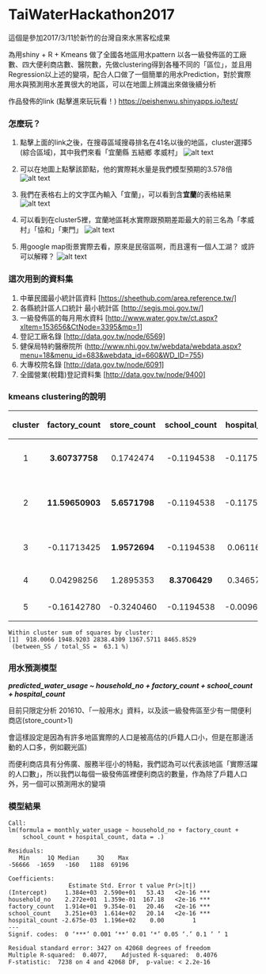 # TaiWaterHackathon2017

這個是參加2017/3/11於新竹的台灣自來水黑客松成果

為用shiny + R + Kmeans 做了全國各地區用水pattern 以各一級發佈區的工廠數、四大便利商店數、醫院數，先做clustering得到各種不同的「區位」，並且用Regression以上述的變項，配合人口做了一個簡單的用水Prediction，對於實際用水與預測用水差異很大的地區，可以在地圖上辨識出來做後續分析

作品發佈的link (點擊進來玩玩看！)
https://peishenwu.shinyapps.io/test/

### 怎麼玩？
1. 點擊上面的link之後，在搜尋區域搜尋排名在41名以後的地區，cluster選擇5 (綜合區域)，其中我們來看「宜蘭縣 五結鄉	孝威村」
![alt text](https://github.com/peishenwu/TaiWaterHackathon2017/blob/master/tutorial_img/01.png)

2. 可以在地圖上點擊該節點，他的實際耗水量是我們模型預期的3.578倍
![alt text](https://github.com/peishenwu/TaiWaterHackathon2017/blob/master/tutorial_img/02.png)

3. 我們在表格右上的文字匡內輸入「宜蘭」，可以看到含**宜蘭**的表格結果
![alt text](https://github.com/peishenwu/TaiWaterHackathon2017/blob/master/tutorial_img/03.png)

4. 可以看到在cluster5裡，宜蘭地區耗水實際跟預期差距最大的前三名為「孝威村」「協和」「東門」
![alt text](https://github.com/peishenwu/TaiWaterHackathon2017/blob/master/tutorial_img/04.png)

5. 用google map街景實際去看，原來是民宿區啊，而且還有一個人工湖？ 或許可以解釋？
![alt text](https://github.com/peishenwu/TaiWaterHackathon2017/blob/master/tutorial_img/05.png)

### 這次用到的資料集
1. 中華民國最小統計區資料 [https://sheethub.com/area.reference.tw/]
2. 各縣統計區人口統計 最小統計區 [http://segis.moi.gov.tw/]
3. 一級發佈區的每月用水資料 [http://www.water.gov.tw/ct.aspx?xItem=153656&CtNode=3395&mp=1]
4. 登記工廠名錄 [http://data.gov.tw/node/6569]
5. 健保局特約醫療院所 (http://www.nhi.gov.tw/webdata/webdata.aspx?menu=18&menu_id=683&webdata_id=660&WD_ID=755)
6. 大專校院名錄 [http://data.gov.tw/node/6091]
7. 全國營業(稅籍)登記資料集 [http://data.gov.tw/node/9400]

### kmeans clustering的說明

cluster|factory_count|store_count|school_count|hospital_count|判讀
:---:|:---:|:---:|:---:|:---:|:---:
1|**3.60737758**|0.1742474|-0.1194538|-0.117541236|工廠區
2|**11.59650903**|**5.6571798**|-0.1194538|-0.117541236|工商混合
3|-0.11713425 |  **1.9572694**   |-0.1194538   | 0.061163915| 商業區
4| 0.04298256 |  1.2895353 |   **8.3706429**   | 0.346578982| 校區
5|-0.16142780 | -0.3240460 |  -0.1194538   |-0.009639229| 綜合

```
Within cluster sum of squares by cluster:
[1]  918.0066 1948.9203 2838.4309 1367.5711 8465.8529
 (between_SS / total_SS =  63.1 %)
```

### 用水預測模型

_**predicted_water_usage ~ household_no + factory_count + school_count + hospital_count**_

目前只限定分析 201610、「一般用水」資料，以及該一級發佈區至少有一間便利商店(store_count>1)

會這樣設定是因為有許多地區實際的人口是被高估的(戶籍人口小，但是在那邊活動的人口多，例如觀光區)

而便利商店具有分佈廣、服務半徑小的特點，我們認為可以代表該地區「實際活躍的人口數」，所以我們以每個一級發佈區裡便利商店的數量，作為除了戶籍人口外，另一個可以預測用水的變項

### 模型結果
```
Call:
lm(formula = monthly_water_usage ~ household_no + factory_count + 
    school_count + hospital_count, data = .)

Residuals:
   Min     1Q Median     3Q    Max 
-56666  -1659   -160   1188  69196 

Coefficients:
                 Estimate Std. Error t value Pr(>|t|)    
(Intercept)     1.384e+03  2.590e+01   53.43   <2e-16 ***
household_no    2.272e+01  1.359e-01  167.18   <2e-16 ***
factory_count   1.914e+01  9.354e-01   20.46   <2e-16 ***
school_count    3.251e+03  1.614e+02   20.14   <2e-16 ***
hospital_count -2.675e-03  1.196e+02    0.00        1    
---
Signif. codes:  0 ‘***’ 0.001 ‘**’ 0.01 ‘*’ 0.05 ‘.’ 0.1 ‘ ’ 1

Residual standard error: 3427 on 42068 degrees of freedom
Multiple R-squared:  0.4077,	Adjusted R-squared:  0.4076 
F-statistic:  7238 on 4 and 42068 DF,  p-value: < 2.2e-16
```



